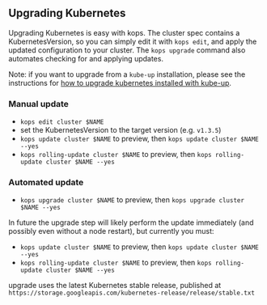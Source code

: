 ## Upgrading Kubernetes

Upgrading Kubernetes is easy with kops.  The cluster spec contains a KubernetesVersion, so you
can simply edit it with `kops edit`, and apply the updated configuration to your cluster.
The `kops upgrade` command also automates checking for and applying updates.

Note: if you want to upgrade from a `kube-up` installation, please see the instructions for
[how to upgrade kubernetes installed with kube-up](upgrade_from_k8s_12.md).

### Manual update

* `kops edit cluster $NAME`
* set the KubernetesVersion to the target version (e.g. `v1.3.5`)
* `kops update cluster $NAME` to preview, then `kops update cluster $NAME --yes`
* `kops rolling-update cluster $NAME` to preview, then `kops rolling-update cluster $NAME --yes`

### Automated update

* `kops upgrade cluster $NAME` to preview, then `kops upgrade cluster $NAME --yes`

In future the upgrade step will likely perform the update immediately (and possibly even without a
node restart), but currently you must:

* `kops update cluster $NAME` to preview, then `kops update cluster $NAME --yes`
* `kops rolling-update cluster $NAME` to preview, then `kops rolling-update cluster $NAME --yes`


upgrade uses the latest Kubernetes stable release, published at `https://storage.googleapis.com/kubernetes-release/release/stable.txt`
